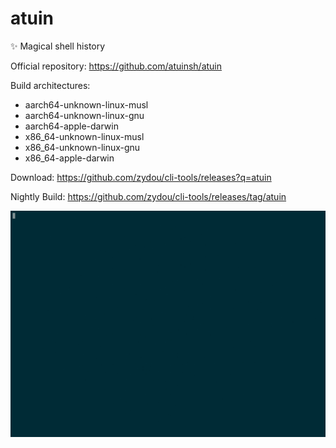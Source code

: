 # atuin

✨ Magical shell history

Official repository: https://github.com/atuinsh/atuin

Build architectures:

- aarch64-unknown-linux-musl
- aarch64-unknown-linux-gnu
- aarch64-apple-darwin
- x86_64-unknown-linux-musl
- x86_64-unknown-linux-gnu
- x86_64-apple-darwin

Download: https://github.com/zydou/cli-tools/releases?q=atuin

Nightly Build: https://github.com/zydou/cli-tools/releases/tag/atuin

![demo](https://raw.githubusercontent.com/atuinsh/atuin/d3059af815130f102dd97cb1d1e5030920754105/demo.gif)

